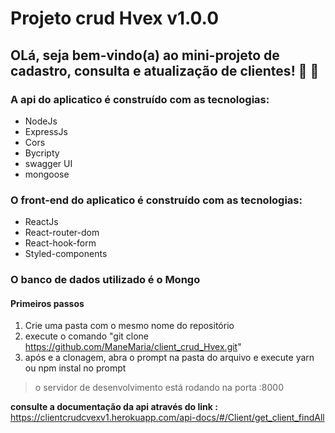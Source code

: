 # Projeto crud Hvex v1.0.0
## OLá, seja bem-vindo(a) ao mini-projeto de cadastro, consulta e atualização de clientes! :tada: :confetti_ball:
### A api do aplicatico é construído com as tecnologias:
  - NodeJs
  - ExpressJs
  - Cors
  - Bycripty
  - swagger UI
  - mongoose

### O front-end do aplicatico é construído com as tecnologias:
  - ReactJs
  - React-router-dom
  - React-hook-form
  - Styled-components
  
### O banco de dados utilizado é o Mongo

#### Primeiros passos
1. Crie uma pasta com o mesmo nome do repositório
2. execute o comando "git clone https://github.com/ManeMaria/client_crud_Hvex.git"
3. após e a clonagem, abra o prompt na pasta do arquivo e execute yarn ou npm instal no prompt

> o servidor de desenvolvimento está rodando na porta :8000

**consulte a documentação da api através do link :** 
https://clientcrudcvexv1.herokuapp.com/api-docs/#/Client/get_client_findAll
